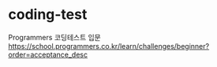 # coding-test
Programmers 코딩테스트 입문<br>
https://school.programmers.co.kr/learn/challenges/beginner?order=acceptance_desc
